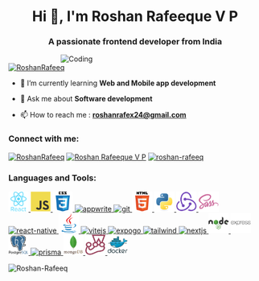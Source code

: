 <h1 align="center">Hi 👋, I'm Roshan Rafeeque V P </h1>
<h3 align="center">A passionate frontend developer from India</h3>
<img align="right" alt="Coding" width="400"  src="https://miro.medium.com/v2/resize:fit:828/format:webp/1*D7Zpqwm2nSQ7uWL5ovh-XQ.gif"></img>



<p align="left"> <a href="https://x.com/RafeequeRoshan" target="blank"><img src="https://img.shields.io/twitter/follow/RafeequeRoshan?logo=twitter&style=for-the-badge" alt="RoshanRafeeq" /></a> </p>



- 🌱 I’m currently learning **Web and Mobile app development**

- 💬 Ask me about **Software development**

- 📫 How to reach me : **roshanrafex24@gmail.com**

<h3 align="left">Connect with me:</h3>
<p align="left">
<a href="https://x.com/RafeequeRoshan" target="blank"><img align="center" src="https://raw.githubusercontent.com/rahuldkjain/github-profile-readme-generator/master/src/images/icons/Social/twitter.svg" alt="RoshanRafeeq" height="30" width="40" /></a>
<a href="https://www.linkedin.com/in/roshan-rafeeque-v-p/" target="blank"><img align="center" src="https://raw.githubusercontent.com/rahuldkjain/github-profile-readme-generator/master/src/images/icons/Social/linked-in-alt.svg" alt="Roshan Rafeeque V P" height="30" width="40" /></a>
<a href="https://www.instagram.com/rroshaaan/" target="blank"><img align="center" src="https://raw.githubusercontent.com/rahuldkjain/github-profile-readme-generator/master/src/images/icons/Social/instagram.svg" alt="roshan-rafeeq" height="30" width="40" /></a>
</p>

<h3 align="left">Languages and Tools:</h3>
<p align="left"> <a href="https://reactjs.org/" target="_blank" rel="noreferrer"> <img src="https://raw.githubusercontent.com/devicons/devicon/master/icons/react/react-original-wordmark.svg" alt="react" width="40" height="40"/> </a> 
<a href="https://developer.mozilla.org/en-US/docs/Web/JavaScript" target="_blank" rel="noreferrer"> <img src="https://raw.githubusercontent.com/devicons/devicon/master/icons/javascript/javascript-original.svg" alt="javascript" width="40" height="40"/> </a>
<a href="https://www.w3schools.com/css/" target="_blank" rel="noreferrer"> <img src="https://raw.githubusercontent.com/devicons/devicon/master/icons/css3/css3-original-wordmark.svg" alt="css3" width="40" height="40"/> </a> 
<a href="https://appwrite.io" target="_blank" rel="noreferrer"> <img src="https://appwrite.io/assets/logomark/logo.svg" alt="appwrite" width="40" height="40"/> </a> 
<a href="https://git-scm.com/" target="_blank" rel="noreferrer"> <img src="https://www.vectorlogo.zone/logos/git-scm/git-scm-icon.svg" alt="git" width="40" height="40"/> </a> 
<a href="https://www.w3.org/html/" target="_blank" rel="noreferrer"> <img src="https://raw.githubusercontent.com/devicons/devicon/master/icons/html5/html5-original-wordmark.svg" alt="html5" width="40" height="40"/> </a>  
<a href="https://www.python.org" target="_blank" rel="noreferrer"> <img src="https://raw.githubusercontent.com/devicons/devicon/master/icons/python/python-original.svg" alt="python" width="40" height="40"/> </a>  
<a href="https://redux.js.org" target="_blank" rel="noreferrer"> <img src="https://raw.githubusercontent.com/devicons/devicon/master/icons/redux/redux-original.svg" alt="redux" width="40" height="40"/> </a> <a href="https://sass-lang.com" target="_blank" rel="noreferrer"> <img src="https://raw.githubusercontent.com/devicons/devicon/master/icons/sass/sass-original.svg" alt="sass" width="40" height="40"/> 
<a href="https://reactnative.dev/" target="_blank" rel="noreferrer"> 
    <img src="https://reactnative.dev/img/header_logo.svg" alt="react-native" width="40" height="40"/> </a> 
<a href="https://www.java.com" target="_blank" rel="noreferrer"> 
  <img src="https://raw.githubusercontent.com/devicons/devicon/master/icons/java/java-original.svg" alt="java" width="40" height="40"/> 
</a>
<a href="https://vite.dev" target="_blank" rel="noreferrer"> 
  <img src="https://upload.wikimedia.org/wikipedia/commons/f/f1/Vitejs-logo.svg" alt="vitejs" width="40" height="40"/> 
</a>
<a href="https://expo.dev/go" target="_blank" rel="noreferrer"> 
  <img src="https://cdn.worldvectorlogo.com/logos/expo-go-app.svg" alt="expogo" width="40" height="40"/> 
</a>


<a href="https://tailwindcss.com/" target="_blank" rel="noreferrer"> 
  <img src="https://www.vectorlogo.zone/logos/tailwindcss/tailwindcss-icon.svg" alt="tailwind" width="40" height="40"/> 
</a>

<a href="https://nextjs.org/" target="_blank" rel="noreferrer"> 
  <img src="https://cdn.worldvectorlogo.com/logos/next-js.svg" alt="nextjs" width="40" height="40"/> 
</a>
<a href="https://nodejs.org" target="_blank" rel="noreferrer"> 
  <img src="https://raw.githubusercontent.com/devicons/devicon/master/icons/nodejs/nodejs-original-wordmark.svg" alt="nodejs" width="40" height="40"/> 
</a>
<a href="https://expressjs.com" target="_blank" rel="noreferrer"> 
  <img src="https://raw.githubusercontent.com/devicons/devicon/master/icons/express/express-original-wordmark.svg" alt="express" width="40" height="40"/> 
</a>
<a href="https://www.postgresql.org" target="_blank" rel="noreferrer"> 
  <img src="https://raw.githubusercontent.com/devicons/devicon/master/icons/postgresql/postgresql-original-wordmark.svg" alt="postgresql" width="40" height="40"/> 
</a>
<a href="https://www.prisma.io/" target="_blank" rel="noreferrer"> 
  <img src="https://cdn.worldvectorlogo.com/logos/prisma-3.svg" alt="prisma" width="40" height="40"/> 
</a>
<a href="https://www.mongodb.com/" target="_blank" rel="noreferrer"> 
  <img src="https://raw.githubusercontent.com/devicons/devicon/master/icons/mongodb/mongodb-original-wordmark.svg" alt="mongodb" width="40" height="40"/> 
</a>
<a href="https://jestjs.io" target="_blank" rel="noreferrer"> 
  <img src="https://raw.githubusercontent.com/devicons/devicon/master/icons/jest/jest-plain.svg" alt="jest" width="40" height="40"/> 
</a>
<a href="https://www.docker.com/" target="_blank" rel="noreferrer"> 
  <img src="https://raw.githubusercontent.com/devicons/devicon/master/icons/docker/docker-original-wordmark.svg" alt="docker" width="40" height="40"/> 
</a>

</a> </p>


<p><img align="center" src="https://github-readme-streak-stats.herokuapp.com/?user=roshan-rafeeq&" alt="Roshan-Rafeeq" /></p>
